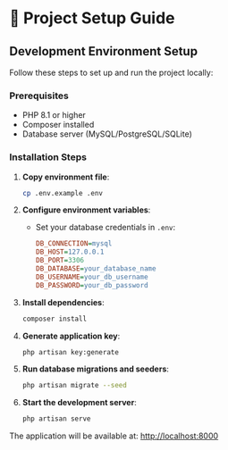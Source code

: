 # 🚀 Project Setup Guide

## Development Environment Setup

Follow these steps to set up and run the project locally:

### Prerequisites
- PHP 8.1 or higher
- Composer installed
- Database server (MySQL/PostgreSQL/SQLite)

### Installation Steps

1. **Copy environment file**:
   ```bash
   cp .env.example .env
   ```

2. **Configure environment variables**:
   - Set your database credentials in `.env`:
     ```ini
     DB_CONNECTION=mysql
     DB_HOST=127.0.0.1
     DB_PORT=3306
     DB_DATABASE=your_database_name
     DB_USERNAME=your_db_username
     DB_PASSWORD=your_db_password
     ```

3. **Install dependencies**:
   ```bash
   composer install
   ```

4. **Generate application key**:
   ```bash
   php artisan key:generate
   ```

5. **Run database migrations and seeders**:
   ```bash
   php artisan migrate --seed
   ```

6. **Start the development server**:
   ```bash
   php artisan serve
   ```

The application will be available at: [http://localhost:8000](http://localhost:8000)
